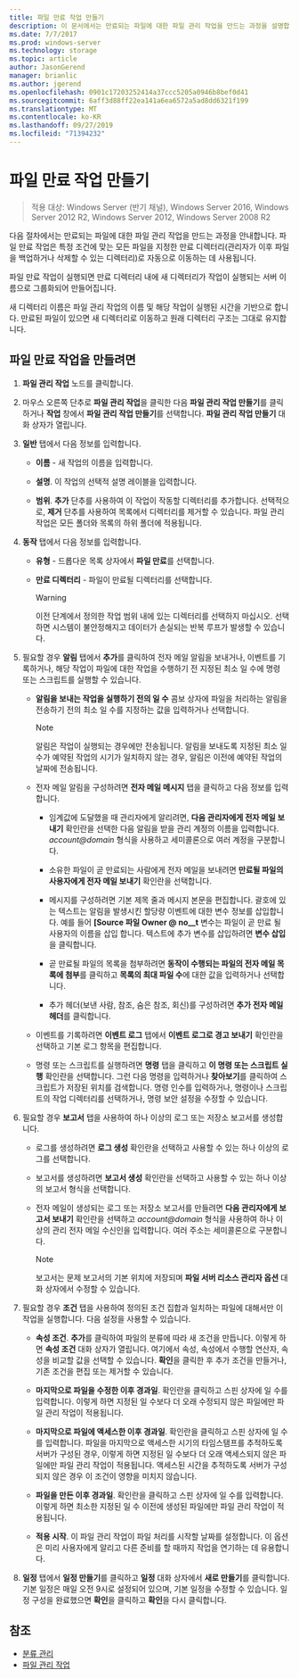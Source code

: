 ```yaml
---
title: 파일 만료 작업 만들기
description: 이 문서에서는 만료되는 파일에 대한 파일 관리 작업을 만드는 과정을 설명합니다.
ms.date: 7/7/2017
ms.prod: windows-server
ms.technology: storage
ms.topic: article
author: JasonGerend
manager: brianlic
ms.author: jgerend
ms.openlocfilehash: 0901c17203252414a37ccc5205a0946b8bef0d41
ms.sourcegitcommit: 6aff3d88ff22ea141a6ea6572a5ad8dd6321f199
ms.translationtype: MT
ms.contentlocale: ko-KR
ms.lasthandoff: 09/27/2019
ms.locfileid: "71394232"
---
```

# <a name="create-a-file-expiration-task"></a>파일 만료 작업 만들기

> 적용 대상: Windows Server (반기 채널), Windows Server 2016, Windows Server 2012 R2, Windows Server 2012, Windows Server 2008 R2

다음 절차에서는 만료되는 파일에 대한 파일 관리 작업을 만드는 과정을 안내합니다. 파일 만료 작업은 특정 조건에 맞는 모든 파일을 지정한 만료 디렉터리(관리자가 이후 파일을 백업하거나 삭제할 수 있는 디렉터리)로 자동으로 이동하는 데 사용됩니다.

파일 만료 작업이 실행되면 만료 디렉터리 내에 새 디렉터리가 작업이 실행되는 서버 이름으로 그룹화되어 만들어집니다.

새 디렉터리 이름은 파일 관리 작업의 이름 및 해당 작업이 실행된 시간을 기반으로 합니다. 만료된 파일이 있으면 새 디렉터리로 이동하고 원래 디렉터리 구조는 그대로 유지합니다.

## <a name="to-create-a-file-expiration-task"></a>파일 만료 작업을 만들려면

1. **파일 관리 작업** 노드를 클릭합니다.

2. 마우스 오른쪽 단추로 **파일 관리 작업**을 클릭한 다음 **파일 관리 작업 만들기**를 클릭하거나 **작업** 창에서 **파일 관리 작업 만들기**를 선택합니다. **파일 관리 작업 만들기** 대화 상자가 열립니다.

3. **일반** 탭에서 다음 정보를 입력합니다.

   -   **이름** - 새 작업의 이름을 입력합니다.  

   -   **설명**. 이 작업의 선택적 설명 레이블을 입력합니다.  
    
   -   **범위**. **추가** 단추를 사용하여 이 작업이 작동할 디렉터리를 추가합니다. 선택적으로, **제거** 단추를 사용하여 목록에서 디렉터리를 제거할 수 있습니다. 파일 관리 작업은 모든 폴더와 목록의 하위 폴더에 적용됩니다.

4. **동작** 탭에서 다음 정보를 입력합니다.

   - **유형** - 드롭다운 목록 상자에서 **파일 만료**를 선택합니다.

   - **만료 디렉터리** - 파일이 만료될 디렉터리를 선택합니다.

     > [!Warning]
     > 이전 단계에서 정의한 작업 범위 내에 있는 디렉터리를 선택하지 마십시오. 선택하면 시스템이 불안정해지고 데이터가 손실되는 반복 루프가 발생할 수 있습니다.

5. 필요할 경우 **알림** 탭에서 **추가**를 클릭하여 전자 메일 알림을 보내거나, 이벤트를 기록하거나, 해당 작업이 파일에 대한 작업을 수행하기 전 지정된 최소 일 수에 명령 또는 스크립트를 실행할 수 있습니다.

   - **알림을 보내는 작업을 실행하기 전의 일 수** 콤보 상자에 파일을 처리하는 알림을 전송하기 전의 최소 일 수를 지정하는 값을 입력하거나 선택합니다.

     > [!Note]
     > 알림은 작업이 실행되는 경우에만 전송됩니다. 알림을 보내도록 지정된 최소 일 수가 예약된 작업의 시기가 일치하지 않는 경우, 알림은 이전에 예약된 작업의 날짜에 전송됩니다.

   - 전자 메일 알림을 구성하려면 **전자 메일 메시지** 탭을 클릭하고 다음 정보를 입력합니다.

     - 임계값에 도달했을 때 관리자에게 알리려면, **다음 관리자에게 전자 메일 보내기** 확인란을 선택한 다음 알림을 받을 관리 계정의 이름을 입력합니다. <em>account@domain</em>  형식을 사용하고 세미콜론으로 여러 계정을 구분합니다.  

     - 소유한 파일이 곧 만료되는 사람에게 전자 메일을 보내려면 **만료될 파일의 사용자에게 전자 메일 보내기** 확인란을 선택합니다.

     - 메시지를 구성하려면 기본 제목 줄과 메시지 본문을 편집합니다. 괄호에 있는 텍스트는 알림을 발생시킨 할당량 이벤트에 대한 변수 정보를 삽입합니다. 예를 들어 **\[Source 파일 Owner @ no__t** 변수는 파일이 곧 만료 될 사용자의 이름을 삽입 합니다. 텍스트에 추가 변수를 삽입하려면 **변수 삽입**을 클릭합니다.

     - 곧 만료될 파일의 목록을 첨부하려면 **동작이 수행되는 파일의 전자 메일 목록에 첨부**를 클릭하고 **목록의 최대 파일 수**에 대한 값을 입력하거나 선택합니다.

     - 추가 헤더(보낸 사람, 참조, 숨은 참조, 회신)를 구성하려면 **추가 전자 메일 헤더**를 클릭합니다.  

   - 이벤트를 기록하려면 **이벤트 로그** 탭에서 **이벤트 로그로 경고 보내기** 확인란을 선택하고 기본 로그 항목을 편집합니다.  

   - 명령 또는 스크립트를 실행하려면 **명령** 탭을 클릭하고 **이 명령 또는 스크립트 실행** 확인란을 선택합니다. 그런 다음 명령을 입력하거나 **찾아보기**를 클릭하여 스크립트가 저장된 위치를 검색합니다. 명령 인수를 입력하거나, 명령이나 스크립트의 작업 디렉터리를 선택하거나, 명령 보안 설정을 수정할 수 있습니다.

6. 필요할 경우 **보고서** 탭을 사용하여 하나 이상의 로그 또는 저장소 보고서를 생성합니다.

   - 로그를 생성하려면 **로그 생성** 확인란을 선택하고 사용할 수 있는 하나 이상의 로그를 선택합니다.  

   - 보고서를 생성하려면 **보고서 생성** 확인란을 선택하고 사용할 수 있는 하나 이상의 보고서 형식을 선택합니다.  

   - 전자 메일이 생성되는 로그 또는 저장소 보고서를 만들려면 **다음 관리자에게 보고서 보내기** 확인란을 선택하고 <em>account@domain</em> 형식을 사용하여 하나 이상의 관리 전자 메일 수신인을 입력합니다. 여러 주소는 세미콜론으로 구분합니다.

     > [!Note]
     > 보고서는 문제 보고서의 기본 위치에 저장되며 **파일 서버 리소스 관리자 옵션** 대화 상자에서 수정할 수 있습니다.
        
7. 필요할 경우 **조건** 탭을 사용하여 정의된 조건 집합과 일치하는 파일에 대해서만 이 작업을 실행합니다. 다음 설정을 사용할 수 있습니다.

    -   **속성 조건**. **추가**를 클릭하여 파일의 분류에 따라 새 조건을 만듭니다. 이렇게 하면 **속성 조건** 대화 상자가 열립니다. 여기에서 속성, 속성에서 수행할 연산자, 속성을 비교할 값을 선택할 수 있습니다. **확인**을 클릭한 후 추가 조건을 만들거나, 기존 조건을 편집 또는 제거할 수 있습니다.

    -   **마지막으로 파일을 수정한 이후 경과일**. 확인란을 클릭하고 스핀 상자에 일 수를 입력합니다. 이렇게 하면 지정된 일 수보다 더 오래 수정되지 않은 파일에만 파일 관리 작업이 적용됩니다.

    -   **마지막으로 파일에 액세스한 이후 경과일**. 확인란을 클릭하고 스핀 상자에 일 수를 입력합니다. 파일을 마지막으로 액세스한 시기의 타임스탬프를 추적하도록 서버가 구성된 경우, 이렇게 하면 지정된 일 수보다 더 오래 액세스되지 않은 파일에만 파일 관리 작업이 적용됩니다. 액세스된 시간을 추적하도록 서버가 구성되지 않은 경우 이 조건이 영향을 미치지 않습니다.

    -   **파일을 만든 이후 경과일**. 확인란을 클릭하고 스핀 상자에 일 수를 입력합니다. 이렇게 하면 최소한 지정된 일 수 이전에 생성된 파일에만 파일 관리 작업이 적용됩니다.  

    -   **적용 시작**. 이 파일 관리 작업이 파일 처리를 시작할 날짜를 설정합니다. 이 옵션은 미리 사용자에게 알리고 다른 준비를 할 때까지 작업을 연기하는 데 유용합니다.

8. **일정** 탭에서 **일정 만들기**를 클릭하고 **일정** 대화 상자에서 **새로 만들기**를 클릭합니다. 기본 일정은 매일 오전 9시로 설정되어 있으며, 기본 일정을 수정할 수 있습니다. 일정 구성을 완료했으면 **확인**을 클릭하고 **확인**을 다시 클릭합니다.

## <a name="see-also"></a>참조

-   [분류 관리](classification-management.md)
-   [파일 관리 작업](file-management-tasks.md)
